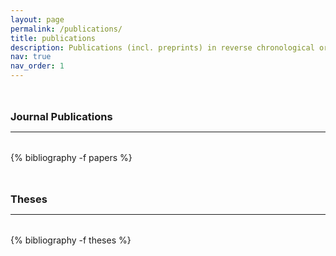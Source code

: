 ```yaml
---
layout: page
permalink: /publications/
title: publications
description: Publications (incl. preprints) in reverse chronological order and published theses. Additional bibliographic data can be found on [Google Scholar](https://scholar.google.de/citations?hl=en&user=Q30OgVkAAAAJ), preprint versions of all articles are available on [arXiv](https://arxiv.org/a/straub_c_1.html).
nav: true
nav_order: 1
---
```


<!-- _pages/publications.md -->
<div class="publications">

<a id="journal"><h3 style="margin-top: 3rem; margin-bottom: 0.3rem;"><b>Journal Publications</b></h3></a>
<hr style="color: var(--global-text-color); height: 1px; margin-bottom: 2rem;">
{% bibliography -f papers %}


<a id="theses"><h3 style="margin-top: 3rem; margin-bottom: 0.3rem;"><b>Theses</b></h3></a>
<hr style="color: var(--global-text-color); height: 1px; margin-bottom: 2rem;">
{% bibliography -f theses %}

</div>

